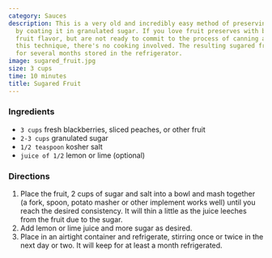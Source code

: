 ```yaml
---
category: Sauces
description: This is a very old and incredibly easy method of preserving fresh fruit
  by coating it in granulated sugar. If you love fruit preserves with bright, fresh
  fruit flavor, but are not ready to commit to the process of canning at home--try
  this technique, there's no cooking involved. The resulting sugared fruit can keep
  for several months stored in the refrigerator.
image: sugared_fruit.jpg
size: 3 cups
time: 10 minutes
title: Sugared Fruit
---
```


### Ingredients

* `3 cups` fresh blackberries, sliced peaches, or other fruit
* `2-3 cups` granulated sugar
* `1/2 teaspoon` kosher salt
* `juice of 1/2` lemon or lime (optional)

### Directions

1. Place the fruit, 2 cups of sugar and salt into a bowl and mash together (a fork, spoon, potato masher or other implement works well) until you reach the desired consistency. It will thin a little as the juice leeches from the fruit due to the sugar.
2. Add lemon or lime juice and more sugar as desired.
3. Place in an airtight container and refrigerate, stirring once or twice in the next day or two. It will keep for at least a month refrigerated.